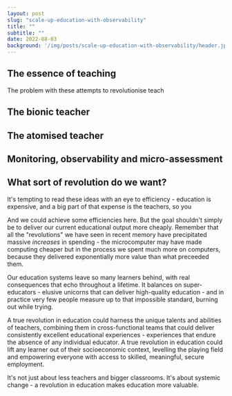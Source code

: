 ```yaml
---
layout: post
slug: "scale-up-education-with-observability"
title: ""
subtitle: ""
date: 2022-08-03
background: '/img/posts/scale-up-education-with-observability/header.jpg'
---
```


## The essence of teaching

The problem with these attempts to revolutionise teach

## The bionic teacher

## The atomised teacher

## Monitoring, observability and micro-assessment

## What sort of revolution do we want?

It's tempting to read these ideas with an eye to efficiency - education is expensive, and a big part of that expense is the teachers, so you

And we could achieve some efficiencies here. But the goal shouldn't simply be to deliver our current educational output more cheaply. Remember that all the "revolutions" we have seen in recent memory have precipitated massive _increases_ in spending - the microcomputer may have made computing cheaper but in the process we spent much more on computers, because they delivered exponentially more value than what preceeded them.

Our education systems leave so many learners behind, with real consequences that echo throughout a lifetime. It balances on super-educators - elusive unicorns that can deliver high-quality education - and in practice very few people measure up to that impossible standard, burning out while trying.

A true revolution in education could harness the unique talents and abilities of teachers, combining them in cross-functional teams that could deliver consistently excellent educational experiences - experiences that endure the absence of any individual educator. A true revolution in education could lift any learner out of their socioeconomic context, levelling the playing field and empowering everyone with access to skilled, meaningful, secure employment.

It's not just about less teachers and bigger classrooms. It's about systemic change - a revolution in education makes education more valuable.